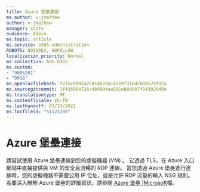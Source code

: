 ```yaml
---
title: Azure 堡壘連接
ms.author: v-jmathew
author: v-jmathew
manager: scotv
audience: Admin
ms.topic: article
ms.service: o365-administration
ROBOTS: NOINDEX, NOFOLLOW
localization_priority: Normal
ms.collection: Adm_O365
ms.custom:
- "9005201"
- "9016"
ms.openlocfilehash: f215c909242c414b7da1a519f316dcb00570f02a
ms.sourcegitcommit: 1f43598a726cdb9904aa501eb8db87f143020d9e
ms.translationtype: MT
ms.contentlocale: zh-TW
ms.lasthandoff: 03/23/2021
ms.locfileid: "51123108"
---
```

# <a name="azure-bastion-connect"></a>Azure 堡壘連接

請嘗試使用 Azure 堡壘連線到您的虛擬機器 (VM) 。 它透過 TLS，在 Azure 入口網站中直接提供與 VM 的安全且流暢的 RDP 連線。 當您透過 Azure 堡壘進行連線時，您的虛擬機器不需要公用 IP 位址，或是允許 RDP 流量的輸入 NSG 規則。 若要深入瞭解 Azure 堡壘的詳細資訊，請參閱 [Azure 堡壘 |Microsoft](https://docs.microsoft.com/azure/bastion/bastion-overview)檔。
